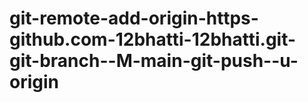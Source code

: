 # git-remote-add-origin-https-github.com-12bhatti-12bhatti.git-git-branch--M-main-git-push--u-origin